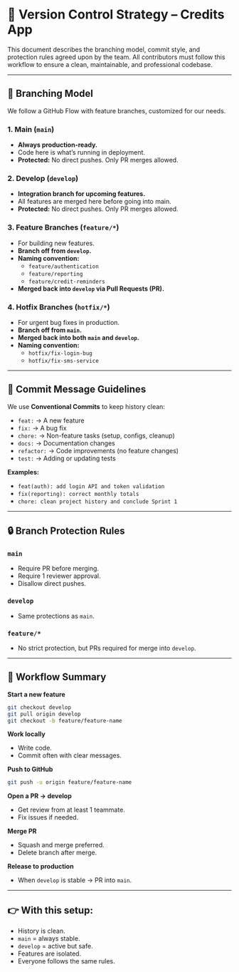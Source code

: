 # 📌 Version Control Strategy – Credits App

This document describes the branching model, commit style, and protection rules agreed upon by the team. All contributors must follow this workflow to ensure a clean, maintainable, and professional codebase.

---

## 🔀 Branching Model

We follow a GitHub Flow with feature branches, customized for our needs.

### 1. Main (`main`)
- **Always production-ready.**
- Code here is what’s running in deployment.
- **Protected:** No direct pushes. Only PR merges allowed.

### 2. Develop (`develop`)
- **Integration branch for upcoming features.**
- All features are merged here before going into main.
- **Protected:** No direct pushes. Only PR merges allowed.

### 3. Feature Branches (`feature/*`)
- For building new features.
- **Branch off from `develop`.**
- **Naming convention:**
    - `feature/authentication`
    - `feature/reporting`
    - `feature/credit-reminders`
- **Merged back into `develop` via Pull Requests (PR).**

### 4. Hotfix Branches (`hotfix/*`)
- For urgent bug fixes in production.
- **Branch off from `main`.**
- **Merged back into both `main` and `develop`.**
- **Naming convention:**
    - `hotfix/fix-login-bug`
    - `hotfix/fix-sms-service`

---

## 📝 Commit Message Guidelines

We use **Conventional Commits** to keep history clean:

- `feat:` → A new feature
- `fix:` → A bug fix
- `chore:` → Non-feature tasks (setup, configs, cleanup)
- `docs:` → Documentation changes
- `refactor:` → Code improvements (no feature changes)
- `test:` → Adding or updating tests

**Examples:**
- `feat(auth): add login API and token validation`
- `fix(reporting): correct monthly totals`
- `chore: clean project history and conclude Sprint 1`

---

## 🔒 Branch Protection Rules

### `main`
- Require PR before merging.
- Require 1 reviewer approval.
- Disallow direct pushes.

### `develop`
- Same protections as `main`.

### `feature/*`
- No strict protection, but PRs required for merge into `develop`.

---

## 📂 Workflow Summary

**Start a new feature**
```sh
git checkout develop
git pull origin develop
git checkout -b feature/feature-name
```

**Work locally**
- Write code.
- Commit often with clear messages.

**Push to GitHub**
```sh
git push -u origin feature/feature-name
```

**Open a PR → develop**
- Get review from at least 1 teammate.
- Fix issues if needed.

**Merge PR**
- Squash and merge preferred.
- Delete branch after merge.

**Release to production**
- When `develop` is stable → PR into `main`.

---

## 👉 With this setup:
- History is clean.
- `main` = always stable.
- `develop` = active but safe.
- Features are isolated.
- Everyone follows the same rules.